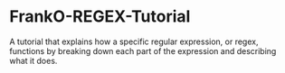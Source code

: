 # FrankO-REGEX-Tutorial
A tutorial that explains how a specific regular expression, or regex, functions by breaking down each part of the expression and describing what it does.
